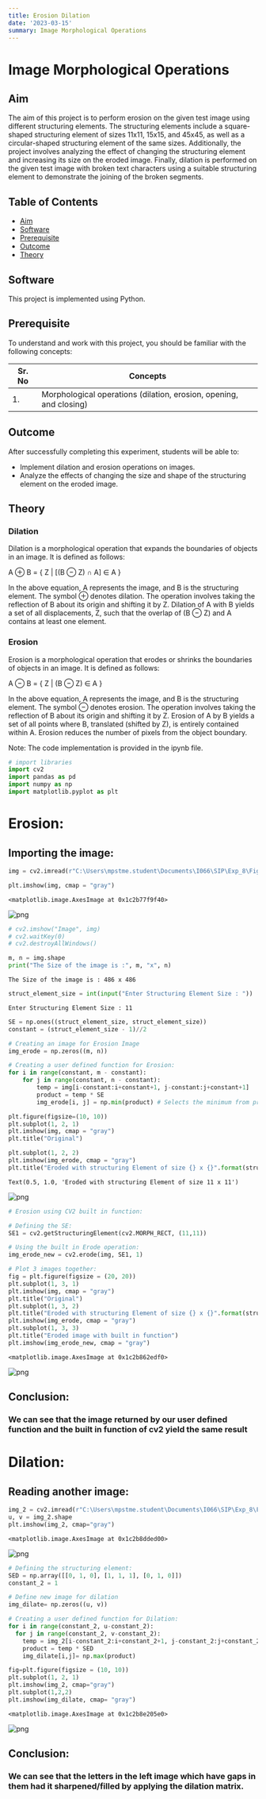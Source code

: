 ```yaml
---
title: Erosion Dilation
date: '2023-03-15'
summary: Image Morphological Operations
---
```

# Image Morphological Operations

## Aim

The aim of this project is to perform erosion on the given test image using different structuring elements. The structuring elements include a square-shaped structuring element of sizes 11x11, 15x15, and 45x45, as well as a circular-shaped structuring element of the same sizes. Additionally, the project involves analyzing the effect of changing the structuring element and increasing its size on the eroded image. Finally, dilation is performed on the given test image with broken text characters using a suitable structuring element to demonstrate the joining of the broken segments.

## Table of Contents

- [Aim](#aim)
- [Software](#software)
- [Prerequisite](#prerequisite)
- [Outcome](#outcome)
- [Theory](#theory)

## Software

This project is implemented using Python.

## Prerequisite

To understand and work with this project, you should be familiar with the following concepts:

| Sr. No | Concepts                               |
| ------ | -------------------------------------- |
| 1.     | Morphological operations (dilation, erosion, opening, and closing) |

## Outcome

After successfully completing this experiment, students will be able to:

- Implement dilation and erosion operations on images.
- Analyze the effects of changing the size and shape of the structuring element on the eroded image.

## Theory

### Dilation

Dilation is a morphological operation that expands the boundaries of objects in an image. It is defined as follows:

A ⊕ B = { Z | [(B ⊖ Z) ∩ A] ∈ A }

In the above equation, A represents the image, and B is the structuring element. The symbol ⊕ denotes dilation. The operation involves taking the reflection of B about its origin and shifting it by Z. Dilation of A with B yields a set of all displacements, Z, such that the overlap of (B ⊖ Z) and A contains at least one element.

### Erosion

Erosion is a morphological operation that erodes or shrinks the boundaries of objects in an image. It is defined as follows:

A ⊖ B = { Z | (B ⊖ Z) ∈ A }

In the above equation, A represents the image, and B is the structuring element. The symbol ⊖ denotes erosion. The operation involves taking the reflection of B about its origin and shifting it by Z. Erosion of A by B yields a set of all points where B, translated (shifted by Z), is entirely contained within A. Erosion reduces the number of pixels from the object boundary.

Note: The code implementation is provided in the ipynb file.


```python
# import libraries
import cv2
import pandas as pd
import numpy as np
import matplotlib.pyplot as plt
```

# Erosion:

## Importing the image:

```python
img = cv2.imread(r"C:\Users\mpstme.student\Documents\I066\SIP\Exp_8\Fig0905(a)(wirebond-mask).tif", 0)
```

```python
plt.imshow(img, cmap = "gray")
```

    <matplotlib.image.AxesImage at 0x1c2b77f9f40>

    
![png](output_4_1.png)
    

```python
# cv2.imshow("Image", img)
# cv2.waitKey(0)
# cv2.destroyAllWindows()
```

```python
m, n = img.shape
print("The Size of the image is :", m, "x", n)
```

    The Size of the image is : 486 x 486

```python
struct_element_size = int(input("Enter Structuring Element Size : "))
```

    Enter Structuring Element Size : 11

```python
SE = np.ones((struct_element_size, struct_element_size))
constant = (struct_element_size - 1)//2
```

```python
# Creating an image for Erosion Image
img_erode = np.zeros((m, n))
```

```python
# Creating a user defined function for Erosion:
for i in range(constant, m - constant):
    for j in range(constant, n - constant):
        temp = img[i-constant:i+constant+1, j-constant:j+constant+1]
        product = temp * SE
        img_erode[i, j] = np.min(product) # Selects the minimum from product.
```

```python
plt.figure(figsize=(10, 10))
plt.subplot(1, 2, 1)
plt.imshow(img, cmap = "gray")
plt.title("Original")

plt.subplot(1, 2, 2)
plt.imshow(img_erode, cmap = "gray")
plt.title("Eroded with structuring Element of size {} x {}".format(struct_element_size, struct_element_size))
```

    Text(0.5, 1.0, 'Eroded with structuring Element of size 11 x 11')

    
![png](output_11_1.png)
    

```python
# Erosion using CV2 built in function:

# Defining the SE:
SE1 = cv2.getStructuringElement(cv2.MORPH_RECT, (11,11))

# Using the built in Erode operation:
img_erode_new = cv2.erode(img, SE1, 1)

# Plot 3 images together:
fig = plt.figure(figsize = (20, 20))
plt.subplot(1, 3, 1)
plt.imshow(img, cmap = "gray")
plt.title("Original")
plt.subplot(1, 3, 2)
plt.title("Eroded with structuring Element of size {} x {}".format(struct_element_size, struct_element_size))
plt.imshow(img_erode, cmap = "gray")
plt.subplot(1, 3, 3)
plt.title("Eroded image with built in function")
plt.imshow(img_erode_new, cmap = "gray")
```

    <matplotlib.image.AxesImage at 0x1c2b862edf0>

    
![png](output_12_1.png)
    

## Conclusion:
### We can see that the image returned by our user defined function and the built in function of cv2 yield the same result

# Dilation:

## Reading another image:

```python
img_2 = cv2.imread(r"C:\Users\mpstme.student\Documents\I066\SIP\Exp_8\Fig0907(a)(text_gaps_1_and_2_pixels).tif", 0)
u, v = img_2.shape
plt.imshow(img_2, cmap="gray")
```

    <matplotlib.image.AxesImage at 0x1c2b8dded00>

    
![png](output_16_1.png)
    

```python
# Defining the structuring element:
SED = np.array([[0, 1, 0], [1, 1, 1], [0, 1, 0]])
constant_2 = 1
```

```python
# Define new image for dilation 
img_dilate= np.zeros((u, v))
```

```python
# Creating a user defined function for Dilation:
for i in range(constant_2, u-constant_2):
  for j in range(constant_2, v-constant_2):
    temp = img_2[i-constant_2:i+constant_2+1, j-constant_2:j+constant_2+1]
    product = temp * SED
    img_dilate[i,j]= np.max(product)
```

```python
fig=plt.figure(figsize = (10, 10))
plt.subplot(1, 2, 1)
plt.imshow(img_2, cmap="gray")
plt.subplot(1,2,2)
plt.imshow(img_dilate, cmap= "gray")
```

    <matplotlib.image.AxesImage at 0x1c2b8e205e0>

    
![png](output_20_1.png)
    

## Conclusion:
###  We can see that the letters in the left image which have gaps in them had it sharpened/filled by applying the dilation matrix.
